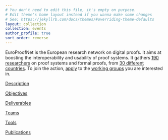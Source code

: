 ```yaml
---
# You don't need to edit this file, it's empty on purpose.
# Edit theme's home layout instead if you wanna make some changes
# See: https://jekyllrb.com/docs/themes/#overriding-theme-defaults
layout: collection
collection: events
author_profile: true
sort_order: reverse
---
```


EuroProofNet is the European research network on digital proofs. It
aims at boosting the interoperability and usability of proof
systems. It gathers [190 researchers](../teams) on proof systems and
formal proofs, from [30 different countries](../teams). To join the action,
[apply](https://e-services.cost.eu/action/CA20111/working-groups/apply)
to the [working groups](../wg) you are interested in.

[Description](../description)

[Objectives](../objectives)

[Deliverables](../deliverables)

[Teams](../teams)

[Tools](../tools)

[Publications](../publications)
